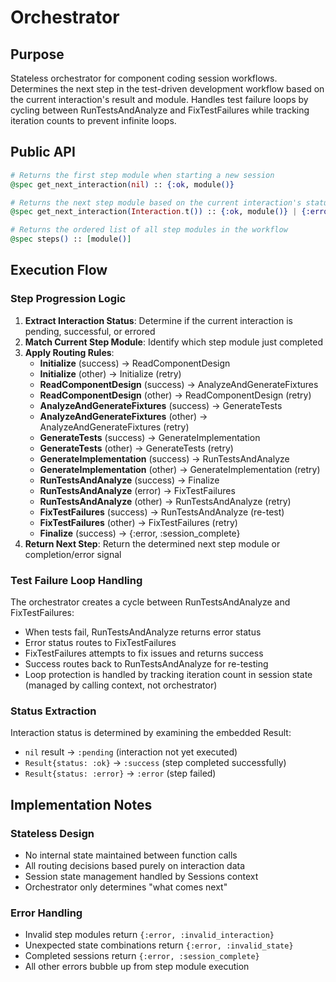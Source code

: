 # Orchestrator

## Purpose

Stateless orchestrator for component coding session workflows. Determines the next step in the test-driven development workflow based on the current interaction's result and module. Handles test failure loops by cycling between RunTestsAndAnalyze and FixTestFailures while tracking iteration counts to prevent infinite loops.

## Public API

```elixir
# Returns the first step module when starting a new session
@spec get_next_interaction(nil) :: {:ok, module()}

# Returns the next step module based on the current interaction's status and module
@spec get_next_interaction(Interaction.t()) :: {:ok, module()} | {:error, :session_complete | :invalid_interaction | :invalid_state}

# Returns the ordered list of all step modules in the workflow
@spec steps() :: [module()]
```

## Execution Flow

### Step Progression Logic

1. **Extract Interaction Status**: Determine if the current interaction is pending, successful, or errored
2. **Match Current Step Module**: Identify which step module just completed
3. **Apply Routing Rules**:
   - **Initialize** (success) → ReadComponentDesign
   - **Initialize** (other) → Initialize (retry)
   - **ReadComponentDesign** (success) → AnalyzeAndGenerateFixtures
   - **ReadComponentDesign** (other) → ReadComponentDesign (retry)
   - **AnalyzeAndGenerateFixtures** (success) → GenerateTests
   - **AnalyzeAndGenerateFixtures** (other) → AnalyzeAndGenerateFixtures (retry)
   - **GenerateTests** (success) → GenerateImplementation
   - **GenerateTests** (other) → GenerateTests (retry)
   - **GenerateImplementation** (success) → RunTestsAndAnalyze
   - **GenerateImplementation** (other) → GenerateImplementation (retry)
   - **RunTestsAndAnalyze** (success) → Finalize
   - **RunTestsAndAnalyze** (error) → FixTestFailures
   - **RunTestsAndAnalyze** (other) → RunTestsAndAnalyze (retry)
   - **FixTestFailures** (success) → RunTestsAndAnalyze (re-test)
   - **FixTestFailures** (other) → FixTestFailures (retry)
   - **Finalize** (success) → {:error, :session_complete}
4. **Return Next Step**: Return the determined next step module or completion/error signal

### Test Failure Loop Handling

The orchestrator creates a cycle between RunTestsAndAnalyze and FixTestFailures:
- When tests fail, RunTestsAndAnalyze returns error status
- Error status routes to FixTestFailures
- FixTestFailures attempts to fix issues and returns success
- Success routes back to RunTestsAndAnalyze for re-testing
- Loop protection is handled by tracking iteration count in session state (managed by calling context, not orchestrator)

### Status Extraction

Interaction status is determined by examining the embedded Result:
- `nil` result → `:pending` (interaction not yet executed)
- `Result{status: :ok}` → `:success` (step completed successfully)
- `Result{status: :error}` → `:error` (step failed)

## Implementation Notes

### Stateless Design

- No internal state maintained between function calls
- All routing decisions based purely on interaction data
- Session state management handled by Sessions context
- Orchestrator only determines "what comes next"

### Error Handling

- Invalid step modules return `{:error, :invalid_interaction}`
- Unexpected state combinations return `{:error, :invalid_state}`
- Completed sessions return `{:error, :session_complete}`
- All other errors bubble up from step module execution